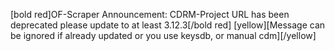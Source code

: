[bold red]OF-Scraper Announcement: CDRM-Project URL has been deprecated please update to at least 3.12.3[/bold red] [yellow]\[Message can be ignored if already updated or you use keysdb, or manual cdm][/yellow]
